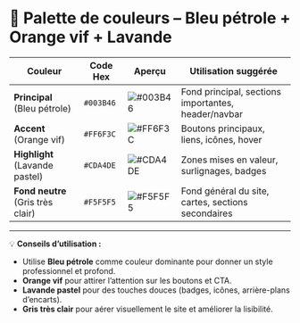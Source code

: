 # 🎨 Palette de couleurs – Bleu pétrole + Orange vif + Lavande  

| Couleur        | Code Hex  | Aperçu | Utilisation suggérée                                   |
|----------------|-----------|--------|--------------------------------------------------------|
| **Principal** (Bleu pétrole) | `#003B46` | ![#003B46](https://via.placeholder.com/20/003B46/000000?text=+) | Fond principal, sections importantes, header/navbar |
| **Accent** (Orange vif)      | `#FF6F3C` | ![#FF6F3C](https://via.placeholder.com/20/FF6F3C/000000?text=+) | Boutons principaux, liens, icônes, hover           |
| **Highlight** (Lavande pastel) | `#CDA4DE` | ![#CDA4DE](https://via.placeholder.com/20/CDA4DE/000000?text=+) | Zones mises en valeur, surlignages, badges         |
| **Fond neutre** (Gris très clair) | `#F5F5F5` | ![#F5F5F5](https://via.placeholder.com/20/F5F5F5/000000?text=+) | Fond général du site, cartes, sections secondaires |

---

💡 **Conseils d’utilisation :**
- Utilise **Bleu pétrole** comme couleur dominante pour donner un style professionnel et profond.  
- **Orange vif** pour attirer l’attention sur les boutons et CTA.  
- **Lavande pastel** pour des touches douces (badges, icônes, arrière-plans d’encarts).  
- **Gris très clair** pour aérer visuellement le site et améliorer la lisibilité.

